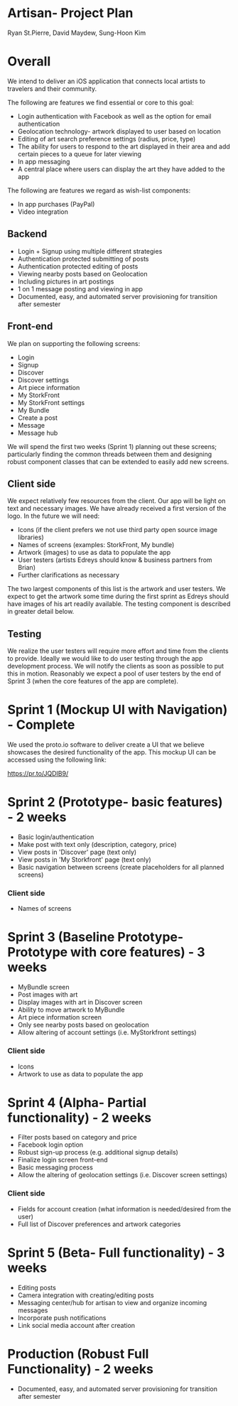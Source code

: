 # Artisan- Project Plan

Ryan St.Pierre, David Maydew, Sung-Hoon Kim

# Overall

We intend to deliver an iOS application that connects local artists to travelers and their community.

The following are features we find essential or core to this goal:

* Login authentication with Facebook as well as the option for email authentication
* Geolocation technology- artwork displayed to user based on location
* Editing of art search preference settings (radius, price, type)
* The ability for users to respond to the art displayed in their area and add certain pieces to a queue for later viewing
* In app messaging
* A central place where users can display the art they have added to the app

The following are features we regard as wish-list components:

* In app purchases (PayPal)
* Video integration

## Backend

* Login + Signup using multiple different strategies
* Authentication protected submitting of posts
* Authentication protected editing of posts
* Viewing nearby posts based on Geolocation
* Including pictures in art postings
* 1 on 1 message posting and viewing in app
* Documented, easy, and automated server provisioning for transition after semester

## Front-end

We plan on supporting the following screens:

* Login
* Signup
* Discover
* Discover settings
* Art piece information
* My StorkFront
* My StorkFront settings
* My Bundle
* Create a post
* Message
* Message hub

We will spend the first two weeks (Sprint 1) planning out these screens; particularly finding the common threads between them and designing robust component classes that can be extended to easily add new screens.

## Client side

We expect relatively few resources from the client.  Our app will be light on text and necessary images.  We have already received a first version of the logo.  In the future we will need:

* Icons (if the client prefers we not use third party open source image libraries)
* Names of screens (examples: StorkFront, My bundle)
* Artwork (images) to use as data to populate the app
* User testers (artists Edreys should know & business partners from Brian)
* Further clarifications as necessary

The two largest components of this list is the artwork and user testers.  We expect to get the artwork some time during the first sprint as Edreys should have images of his art readily available.   The testing component is described in greater detail below.

## Testing

We realize the user testers will require more effort and time from the clients to provide.  Ideally we would like to do user testing through the app development process.  We will notify the clients as soon as possible to put this in motion.  Reasonably we expect a pool of user testers by the end of Sprint 3 (when the core features of the app are complete).

# Sprint 1 (Mockup UI with Navigation) - Complete

We used the proto.io software to deliver create a UI that we believe showcases the desired functionality of the app.  This mockup UI can be accessed using the following link:

https://pr.to/JQDIB9/


# Sprint 2 (Prototype- basic features) - 2 weeks
* Basic login/authentication
* Make post with text only (description, category, price)
* View posts in 'Discover' page (text only)
* View posts in 'My Storkfront' page (text only)
* Basic navigation between screens (create placeholders for all planned screens)
### Client side
* Names of screens

# Sprint 3 (Baseline Prototype- Prototype with core features) - 3 weeks
* MyBundle screen
* Post images with art
* Display images with art in Discover screen
* Ability to move artwork to MyBundle
* Art piece information screen
* Only see nearby posts based on geolocation
* Allow altering of account settings (i.e. MyStorkfront settings)
### Client side
* Icons
* Artwork to use as data to populate the app

# Sprint 4 (Alpha- Partial functionality) - 2 weeks
* Filter posts based on category and price
* Facebook login option
* Robust sign-up process (e.g. additional signup details)
* Finalize login screen front-end
* Basic messaging process
* Allow the altering of geolocation settings (i.e. Discover screen settings)
### Client side
* Fields for account creation (what information is needed/desired from the user)
* Full list of Discover preferences and artwork categories

# Sprint 5 (Beta- Full functionality) - 3 weeks
* Editing posts
* Camera integration with creating/editing posts
* Messaging center/hub for artisan to view and organize incoming messages
* Incorporate push notifications
* Link social media account after creation

# Production (Robust Full Functionality) - 2 weeks
* Documented, easy, and automated server provisioning for transition after semester
